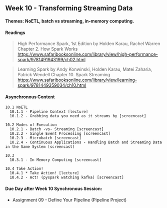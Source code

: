 ## Week 10 - Transforming Streaming Data

#### Themes: NoETL, batch vs streaming, in-memory computing.

#### Readings

>   High Performance Spark, 1st Edition
>   by Holden Karau, Rachel Warren
>   Chapter 2. How Spark Works
>   https://www.safaribooksonline.com/library/view/high-performance-spark/9781491943199/ch02.html

>   Learning Spark
>   by Andy Konwinski, Holden Karau, Matei Zaharia, Patrick Wendell
>   Chapter 10. Spark Streaming
>   https://www.safaribooksonline.com/library/view/learning-spark/9781449359034/ch10.html

#### Asynchronous Content

    10.1 NoETL
      10.1.1 - Pipeline Context [lecture]
      10.1.2 - Grabbing data you need as it streams by [screencast]

    10.2 Modes of Execution
      10.2.1 - Batch -vs- Streaming [screencast]
      10.2.2 - Single Event Processing [screencast]
      10.2.3 - Microbatch [screencast]
      10.2.4 - Continuous Applications - Handling Batch and Streaming Data in the Same System [screencast]

    10.3
      10.3.1 - In Memory Computing [screencast]

    10.4 Take Action!
      10.4.1 * Take Action! [lecture]
      10.4.2 - Act! (pyspark watching kafka) [screencast]

#### Due Day after Week 10 Synchronous Session: 
- Assignment 09 - Define Your Pipeline (Pipeline Project)




